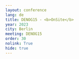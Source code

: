 ```yaml
---
layout: conference
lang: de
title: DENOG15 - <b>OnSite</b>
year: 2023
city: Berlin
meeting: DENOG15
order: 30
nolink: True
hide: true
---
```



